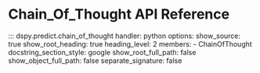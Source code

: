 # Chain_Of_Thought API Reference

::: dspy.predict.chain_of_thought
    handler: python
    options:
        show_source: true
        show_root_heading: true
        heading_level: 2
        members:
          - ChainOfThought
        docstring_section_style: google
        show_root_full_path: false
        show_object_full_path: false
        separate_signature: false
